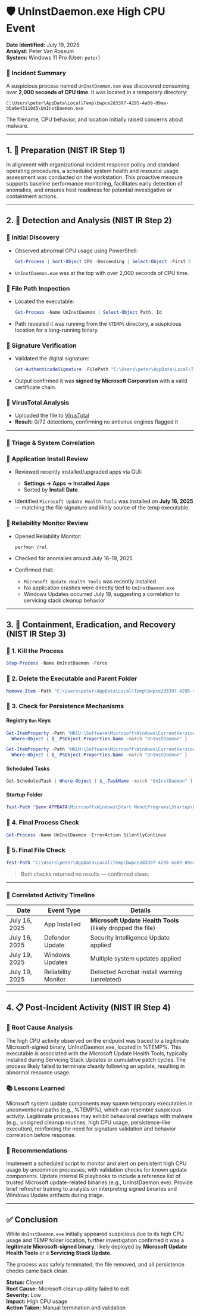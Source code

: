 # 🛡️ UnInstDaemon.exe High CPU Event

**Date Identified:** July 19, 2025  
**Analyst:** Peter Van Rossum  
**System:** Windows 11 Pro (User: `peter`)  

### 🧩 Incident Summary

A suspicious process named `UnInstDaemon.exe` was discovered consuming over **2,000 seconds of CPU time**. It was located in a temporary directory:

```
C:\Users\peter\AppData\Local\Temp\bwpce2d3397-4295-4a09-89aa-bba6e45110d5\UnInstDaemon.exe
```

The filename, CPU behavior, and location initially raised concerns about malware.


---

## 1. 🧰 Preparation (NIST IR Step 1)

In alignment with organizational incident response policy and standard operating procedures, a scheduled system health and resource usage assessment was conducted on the workstation. This proactive measure supports baseline performance monitoring, facilitates early detection of anomalies, and ensures host readiness for potential investigative or containment actions. 

---

## 2. 🔎 Detection and Analysis (NIST IR Step 2)

### 📌 Initial Discovery

- Observed abnormal CPU usage using PowerShell:
  ```powershell
  Get-Process | Sort-Object CPU -Descending | Select-Object -First 5
  ```
- `UnInstDaemon.exe` was at the top with over 2,000 seconds of CPU time.

### 🔹 File Path Inspection

- Located the executable:
  ```powershell
  Get-Process -Name UnInstDaemon | Select-Object Path, Id
  ```

- Path revealed it was running from the `%TEMP%` directory, a suspicious location for a long-running binary.

### 🔹 Signature Verification

- Validated the digital signature:
  ```powershell
  Get-AuthenticodeSignature -FilePath "C:\Users\peter\AppData\Local\Temp\bwpce2d3397-4295-4a09-89aa-bba6e45110d5\UnInstDaemon.exe"
  ```

- Output confirmed it was **signed by Microsoft Corporation** with a valid certificate chain.

### 🔹 VirusTotal Analysis

- Uploaded the file to [VirusTotal](https://virustotal.com)
- **Result:** 0/72 detections, confirming no antivirus engines flagged it

---

### 🧩 Triage & System Correlation

### 🔹 Application Install Review

- Reviewed recently installed/upgraded apps via GUI:
  - **Settings → Apps → Installed Apps**
  - Sorted by **Install Date**

- Identified `Microsoft Update Health Tools` was installed on **July 16, 2025** — matching the file signature and likely source of the temp executable.

### 🔹 Reliability Monitor Review

- Opened Reliability Monitor:
  ```shell
  perfmon /rel
  ```

- Checked for anomalies around July 16–19, 2025
- Confirmed that:
  - `Microsoft Update Health Tools` was recently installed
  - No application crashes were directly tied to `UnInstDaemon.exe`
  - Windows Updates occurred July 19, suggesting a correlation to servicing stack cleanup behavior

---

## 3. 🚨 Containment, Eradication, and Recovery (NIST IR Step 3)

### 🔸 1. Kill the Process

```powershell
Stop-Process -Name UnInstDaemon -Force
```

### 🔸 2. Delete the Executable and Parent Folder

```powershell
Remove-Item -Path "C:\Users\peter\AppData\Local\Temp\bwpce2d3397-4295-4a09-89aa-bba6e45110d5" -Recurse -Force
```

### 🔸 3. Check for Persistence Mechanisms

#### Registry `Run` Keys

```powershell
Get-ItemProperty -Path "HKCU:\Software\Microsoft\Windows\CurrentVersion\Run" |
  Where-Object { $_.PSObject.Properties.Name -match "UnInstDaemon" }

Get-ItemProperty -Path "HKLM:\Software\Microsoft\Windows\CurrentVersion\Run" |
  Where-Object { $_.PSObject.Properties.Name -match "UnInstDaemon" }
```

#### Scheduled Tasks

```powershell
Get-ScheduledTask | Where-Object { $_.TaskName -match "UnInstDaemon" }
```

#### Startup Folder

```powershell
Test-Path "$env:APPDATA\Microsoft\Windows\Start Menu\Programs\Startup\UnInstDaemon.lnk"
```

### 🔸 4. Final Process Check

```powershell
Get-Process -Name UnInstDaemon -ErrorAction SilentlyContinue
```

### 🔸 5. Final File Check

```powershell
Test-Path "C:\Users\peter\AppData\Local\Temp\bwpce2d3397-4295-4a09-89aa-bba6e45110d5\UnInstDaemon.exe"
```

> Both checks returned no results — confirmed clean.

---

### 📅 Correlated Activity Timeline

| Date        | Event Type         | Details |
|-------------|--------------------|---------|
| July 16, 2025 | App Installed      | **Microsoft Update Health Tools** (likely dropped the file) |
| July 16, 2025 | Defender Update    | Security Intelligence Update applied |
| July 19, 2025 | Windows Updates    | Multiple system updates applied |
| July 19, 2025 | Reliability Monitor | Detected Acrobat install warning (unrelated) |

---

## 4. 📋 Post-Incident Activity (NIST IR Step 4)  

### 🧠 Root Cause Analysis
The high CPU activity observed on the endpoint was traced to a legitimate Microsoft-signed binary, UnInstDaemon.exe, located in %TEMP%. This executable is associated with the Microsoft Update Health Tools, typically installed during Servicing Stack Updates or cumulative patch cycles. The process likely failed to terminate cleanly following an update, resulting in abnormal resource usage.

### 📚 Lessons Learned
Microsoft system update components may spawn temporary executables in unconventional paths (e.g., %TEMP%), which can resemble suspicious activity. Legitimate processes may exhibit behavioral overlaps with malware (e.g., unsigned cleanup routines, high CPU usage, persistence-like execution), reinforcing the need for signature validation and behavior correlation before response.


### 📌 Recommendations
Implement a scheduled script to monitor and alert on persistent high CPU usage by uncommon processes, with validation checks for known update components. Update internal IR playbooks to include a reference list of trusted Microsoft update-related binaries (e.g., UnInstDaemon.exe). Provide brief refresher training to analysts on interpreting signed binaries and Windows Update artifacts during triage.

---

## ✅ Conclusion

While `UnInstDaemon.exe` initially appeared suspicious due to its high CPU usage and TEMP folder location, further investigation confirmed it was a **legitimate Microsoft-signed binary**, likely deployed by **Microsoft Update Health Tools** or a **Servicing Stack Update**.

The process was safely terminated, the file removed, and all persistence checks came back clean.

**Status:** Closed  
**Root Cause:** Microsoft cleanup utility failed to exit  
**Severity:** Low  
**Impact:** High CPU usage  
**Action Taken:** Manual termination and validation  
